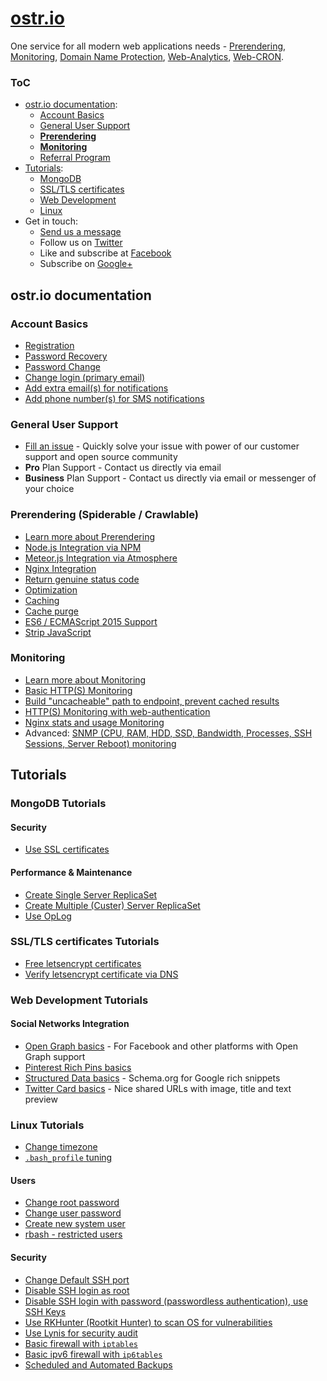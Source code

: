 [ostr.io](https://ostr.io)
======

One service for all modern web applications needs - [Prerendering](https://ostr.io/info/prerendering), [Monitoring](https://ostr.io/info/monitoring), [Domain Name Protection](https://ostr.io/info/domain-names-protection), [Web-Analytics](https://ostr.io/info/web-analytics), [Web-CRON](https://ostr.io/info/web-cron).

### ToC
 - [ostr.io documentation](https://github.com/VeliovGroup/ostrio#ostrio-documentation):
    * [Account Basics](https://github.com/VeliovGroup/ostrio#account-basics)
    * [General User Support](https://github.com/VeliovGroup/ostrio#general-user-support)
    * [__Prerendering__](https://github.com/VeliovGroup/ostrio#prerendering-spiderable--crawlable)
    * [__Monitoring__](https://github.com/VeliovGroup/ostrio#monitoring)
    * [Referral Program](https://github.com/VeliovGroup/ostrio/blob/master/docs/account/referral-program.md)
 - [Tutorials](https://github.com/VeliovGroup/ostrio#tutorials):
    * [MongoDB](https://github.com/VeliovGroup/ostrio#mongodb-tutorials)
    * [SSL/TLS certificates](https://github.com/VeliovGroup/ostrio#ssltls-certificates-tutorials)
    * [Web Development](https://github.com/VeliovGroup/ostrio#web-development-tutorials)
    * [Linux](https://github.com/VeliovGroup/ostrio#linux-tutorials)
 - Get in touch:
    * <a href="mailto:info@ostr.io" target="_parent">Send us a message</a>
    * Follow us on [Twitter](https://twitter.com/ostrio_service)
    * Like and subscribe at [Facebook](https://www.facebook.com/ostrio.service)
    * Subscribe on [Google+](https://plus.google.com/+OstrIo)

## ostr.io documentation
### Account Basics
 - [Registration](https://github.com/VeliovGroup/ostrio/blob/master/docs/account/sign-up.md)
 - [Password Recovery](https://github.com/VeliovGroup/ostrio/blob/master/docs/account/password-recovery.md)
 - [Password Change](https://github.com/VeliovGroup/ostrio/blob/master/docs/account/password-change.md)
 - [Change login (primary email)](https://github.com/VeliovGroup/ostrio/blob/master/docs/account/change-primary-email.md)
 - [Add extra email(s) for notifications](https://github.com/VeliovGroup/ostrio/blob/master/docs/account/add-notification-email.md)
 - [Add phone number(s) for SMS notifications](https://github.com/VeliovGroup/ostrio/blob/master/docs/account/add-notification-phone-number.md)

### General User Support
 - [Fill an issue](https://github.com/VeliovGroup/ostrio/issues) - Quickly solve your issue with power of our customer support and open source community
 - __Pro__ Plan Support - Contact us directly via email
 - __Business__ Plan Support - Contact us directly via email or messenger of your choice

<!-- ### Resources Management
 - Server: [Add and verify by IP]()
 - Server: [Add and verify by domain name]()
 - Domain: [Whois integrity monitoring]()
 - Domain: [DNS records integrity monitoring]()
 - Website: [SSL certificate integrity monitoring]() -->

<!-- ### Website Visitors Analytics
 - [Introduction]()
 - [Install to website]()
 - [Custom integration]()
 - [User events]() -->

### Prerendering (Spiderable / Crawlable)
 - [Learn more about Prerendering](https://ostr.io/info/prerendering)
 - [Node.js Integration via NPM](https://github.com/VeliovGroup/ostrio/blob/master/docs/prerendering/node-npm.md)
 - [Meteor.js Integration via Atmosphere](https://github.com/VeliovGroup/ostrio/blob/master/docs/prerendering/meteor-atmosphere.md)
 - [Nginx Integration](https://github.com/VeliovGroup/ostrio/blob/master/docs/prerendering/nginx.md)
 - [Return genuine status code](https://github.com/VeliovGroup/ostrio/blob/master/docs/prerendering/genuine-status-code.md)
 - [Optimization](https://github.com/VeliovGroup/ostrio/blob/master/docs/prerendering/optimization.md)
 - [Caching](https://github.com/VeliovGroup/ostrio/blob/master/docs/prerendering/cache.md)
 - [Cache purge](https://github.com/VeliovGroup/ostrio/blob/master/docs/prerendering/cache-purge.md)
 - [ES6 / ECMAScript 2015 Support](https://github.com/VeliovGroup/ostrio/blob/master/docs/prerendering/es6-support.md)
 - [Strip JavaScript](https://github.com/VeliovGroup/ostrio/blob/master/docs/prerendering/strip-javascript.md)

### Monitoring
 - [Learn more about Monitoring](https://ostr.io/info/monitoring)
 - [Basic HTTP(S) Monitoring](https://github.com/VeliovGroup/ostrio/blob/master/docs/monitoring/basics.md)
 - [Build "uncacheable" path to endpoint, prevent cached results](https://github.com/VeliovGroup/ostrio/blob/master/docs/monitoring/custom-path.md)
 - [HTTP(S) Monitoring with web-authentication](https://github.com/VeliovGroup/ostrio/blob/master/docs/monitoring/with-auth.md)
 - [Nginx stats and usage Monitoring](https://github.com/VeliovGroup/ostrio/blob/master/docs/monitoring/nginx-stats.md)
 - Advanced: [SNMP (CPU, RAM, HDD, SSD, Bandwidth, Processes, SSH Sessions, Server Reboot) monitoring](https://github.com/VeliovGroup/ostrio/blob/master/docs/monitoring/snmp.md)


<!--  - Custom: [JSON Endpoint Monitoring]()
 - Custom: [XML Endpoint Monitoring]() -->

<!--  - [Phusion Passenger `passenger-status` Monitoring]()
 - [PHP stats and usage Monitoring]()
 - [Node.js stats and usage Monitoring]()
 - [MongoDB stats and usage Monitoring]()
 - PHP: [MySQL Database Monitoring]()
 - Ruby: [MySQL Database Monitoring]()
 - Node.js: [MySQL Database Monitoring]()
 - PHP: [MongoDB Database Monitoring]()
 - Ruby: [MongoDB Database Monitoring]()
 - Node.js: [MongoDB Database Monitoring]()
 - PHP: [Redis Database Monitoring]()
 - Ruby: [Redis Database Monitoring]()
 - Node.js: [Redis Database Monitoring]()
 - Custom: [Server stats Monitoring with Node.js]()
 - Custom: [Server stats Monitoring with Ruby]()
 - Custom: [Server stats Monitoring with PHP]() -->

<!-- ### Web-CRON
 - [Introduction]()
 - [Integration examples]() -->

## Tutorials
<!-- ### nginx
 - [nginx + Node.js with WebSockets]() - Meteor.js, MEAN.js or any other Node.js project with WebSockets
 - [Load monitoring]()
 - [Set up support for h2]()
 - [Basic proxy configuration]()
 - [Proxy injections]()
 - [gzip compressions]()
 - [Optimization]()
 - [Fine tuning]()
 - [Create login/password protected path]()
 - [Security & Protection]()
 - [Enable WebSockets Support]() -->

### MongoDB Tutorials
#### Security
<!--  - [Run MongoDB locally, prevent external access]()
 - [Change default ports]() -->
 - [Use SSL certificates](https://github.com/VeliovGroup/ostrio/blob/master/tutorials/mongodb/use-ssl-http-encryption.md)
 <!-- - [Protect database with password]() -->

#### Performance & Maintenance
 - [Create Single Server ReplicaSet](https://github.com/VeliovGroup/ostrio/blob/master/tutorials/mongodb/single-server-replica-set.md)
 - [Create Multiple (Custer) Server ReplicaSet](https://github.com/VeliovGroup/ostrio/blob/master/tutorials/mongodb/multiple-server-replica-set.md)
 - [Use OpLog](https://github.com/VeliovGroup/ostrio/blob/master/tutorials/mongodb/enable-oplog.md)

<!-- #### Other MongoDB Tips & Tricks
 - [Self-destroying records, TTL]() -->

### SSL/TLS certificates Tutorials
 - [Free letsencrypt certificates](https://github.com/VeliovGroup/ostrio/blob/master/tutorials/ssl/ssl-letsencrypt.md)
 - [Verify letsencrypt certificate via DNS](https://github.com/VeliovGroup/ostrio/blob/master/tutorials/ssl/ssl-letsencrypt-dns-validation.md)

<!--  - [Install SSL/TLS certificate to Nginx]() -->

### Web Development Tutorials
#### Social Networks Integration
 - [Open Graph basics](https://github.com/VeliovGroup/ostrio/blob/master/tutorials/website/social-networking/open-graph-basics.md) - For Facebook and other platforms with Open Graph support
 - [Pinterest Rich Pins basics](https://github.com/VeliovGroup/ostrio/blob/master/tutorials/website/social-networking/pinterest-rich-pins-basics.md)
 - [Structured Data basics](https://github.com/VeliovGroup/ostrio/blob/master/tutorials/website/social-networking/pinterest-rich-pins-basics.md) - Schema.org for Google rich snippets
 - [Twitter Card basics](https://github.com/VeliovGroup/ostrio/blob/master/tutorials/website/social-networking/twitter-cards-basics.md) - Nice shared URLs with image, title and text preview

<!-- #### Security
 - [Basic Security Check-list]()
 - [Google reCAPTCA]()
 - [Advanced Google reCAPTCHA integration]() -->

<!-- #### Visitors Analytics
 - [ostr.io Analytics]()
 - [Google Analytics]()
 - [Yandex Metrika]() -->

<!-- #### Development
 - [Service Workers - Build off-line website]()
 - [Service Workers - App install banner]()
 - [Service Workers - Standalone App]()
 - [favicon - for all devices and browsers]()
 - [robots.txt]() -->

<!-- #### Meteor.js
 - [Build simple off-line application]() -->

<!-- #### Meteor.js Security
 - [DDP Rate limiting]()
 - [reCAPTCHA]() -->

<!-- ### CDN
 - [CloudFlare]()
 - [Advanced security with CloudFlare]() -->

### Linux Tutorials
 - [Change timezone](https://github.com/VeliovGroup/ostrio/blob/master/tutorials/linux/change-timezone.md)
 - [`.bash_profile` tuning](https://github.com/VeliovGroup/ostrio/blob/master/tutorials/linux/bash_profile-tuning.md)
#### Users
 - [Change root password](https://github.com/VeliovGroup/ostrio/blob/master/tutorials/linux/users/root-passwd.md)
 - [Change user password](https://github.com/VeliovGroup/ostrio/blob/master/tutorials/linux/users/user-passwd.md)
 - [Create new system user](https://github.com/VeliovGroup/ostrio/blob/master/tutorials/linux/users/create-user.md)
 - [rbash - restricted users](https://github.com/VeliovGroup/ostrio/blob/master/tutorials/linux/users/rbash.md)
#### Security
 - [Change Default SSH port](https://github.com/VeliovGroup/ostrio/blob/master/tutorials/linux/security/change-ssh-port.md)
 - [Disable SSH login as root](https://github.com/VeliovGroup/ostrio/blob/master/tutorials/linux/security/disable-ssh-root.md)
 - [Disable SSH login with password (passwordless authentication), use SSH Keys](https://github.com/VeliovGroup/ostrio/blob/master/tutorials/linux/security/use-ssh-keys.md)
 - [Use RKHunter (Rootkit Hunter) to scan OS for vulnerabilities](https://github.com/VeliovGroup/ostrio/blob/master/tutorials/linux/security/rootkit-hunter.md)
 - [Use Lynis for security audit](https://github.com/VeliovGroup/ostrio/blob/master/tutorials/linux/security/lynis-security-audit.md)
 - [Basic firewall with `iptables`](https://github.com/VeliovGroup/ostrio/blob/master/tutorials/linux/security/iptables-firewall.md)
 - [Basic ipv6 firewall with `ip6tables`](https://github.com/VeliovGroup/ostrio/blob/master/tutorials/linux/security/iptables-firewall-ipv6.md)
 - [Scheduled and Automated Backups](https://github.com/VeliovGroup/ostrio/blob/master/tutorials/linux/security/automated-backups.md)

